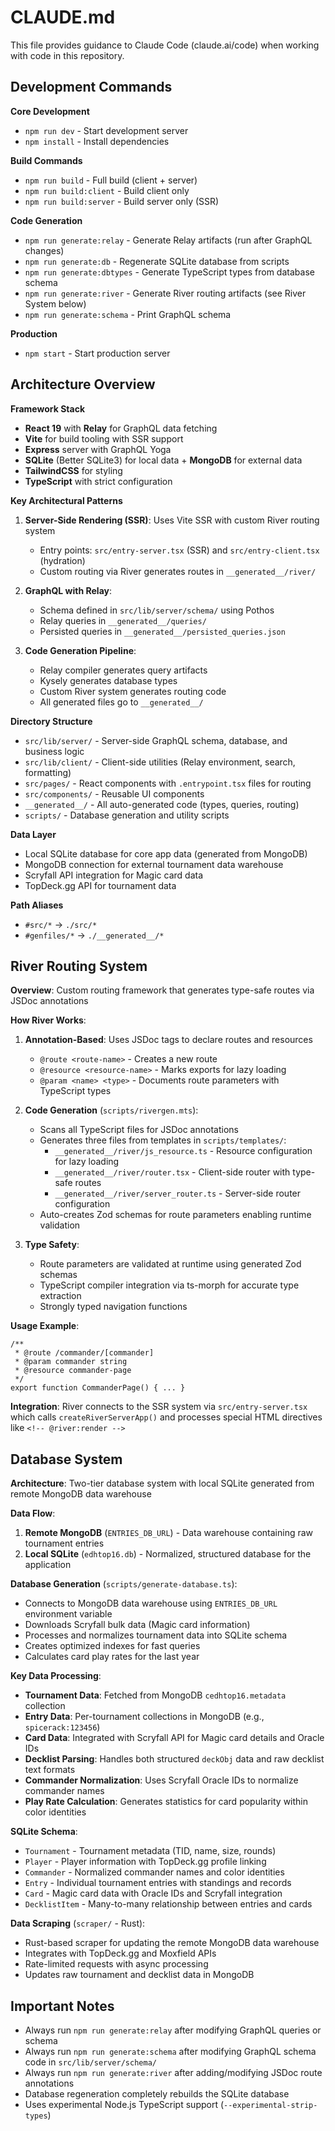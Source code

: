 # CLAUDE.md

This file provides guidance to Claude Code (claude.ai/code) when working with code in this repository.

## Development Commands

**Core Development**
- `npm run dev` - Start development server
- `npm install` - Install dependencies

**Build Commands**
- `npm run build` - Full build (client + server)
- `npm run build:client` - Build client only
- `npm run build:server` - Build server only (SSR)

**Code Generation**
- `npm run generate:relay` - Generate Relay artifacts (run after GraphQL changes)
- `npm run generate:db` - Regenerate SQLite database from scripts
- `npm run generate:dbtypes` - Generate TypeScript types from database schema
- `npm run generate:river` - Generate River routing artifacts (see River System below)
- `npm run generate:schema` - Print GraphQL schema

**Production**
- `npm start` - Start production server

## Architecture Overview

**Framework Stack**
- **React 19** with **Relay** for GraphQL data fetching
- **Vite** for build tooling with SSR support
- **Express** server with GraphQL Yoga
- **SQLite** (Better SQLite3) for local data + **MongoDB** for external data
- **TailwindCSS** for styling
- **TypeScript** with strict configuration

**Key Architectural Patterns**

1. **Server-Side Rendering (SSR)**: Uses Vite SSR with custom River routing system
   - Entry points: `src/entry-server.tsx` (SSR) and `src/entry-client.tsx` (hydration)
   - Custom routing via River generates routes in `__generated__/river/`

2. **GraphQL with Relay**: 
   - Schema defined in `src/lib/server/schema/` using Pothos
   - Relay queries in `__generated__/queries/`
   - Persisted queries in `__generated__/persisted_queries.json`

3. **Code Generation Pipeline**:
   - Relay compiler generates query artifacts
   - Kysely generates database types
   - Custom River system generates routing code
   - All generated files go to `__generated__/`

**Directory Structure**
- `src/lib/server/` - Server-side GraphQL schema, database, and business logic
- `src/lib/client/` - Client-side utilities (Relay environment, search, formatting)
- `src/pages/` - React components with `.entrypoint.tsx` files for routing
- `src/components/` - Reusable UI components
- `__generated__/` - All auto-generated code (types, queries, routing)
- `scripts/` - Database generation and utility scripts

**Data Layer**
- Local SQLite database for core app data (generated from MongoDB)
- MongoDB connection for external tournament data warehouse
- Scryfall API integration for Magic card data
- TopDeck.gg API for tournament data

**Path Aliases**
- `#src/*` → `./src/*`
- `#genfiles/*` → `./__generated__/*`

## River Routing System

**Overview**: Custom routing framework that generates type-safe routes via JSDoc annotations

**How River Works**:
1. **Annotation-Based**: Uses JSDoc tags to declare routes and resources
   - `@route <route-name>` - Creates a new route
   - `@resource <resource-name>` - Marks exports for lazy loading
   - `@param <name> <type>` - Documents route parameters with TypeScript types

2. **Code Generation** (`scripts/rivergen.mts`):
   - Scans all TypeScript files for JSDoc annotations
   - Generates three files from templates in `scripts/templates/`:
     - `__generated__/river/js_resource.ts` - Resource configuration for lazy loading
     - `__generated__/river/router.tsx` - Client-side router with type-safe routes
     - `__generated__/river/server_router.ts` - Server-side router configuration
   - Auto-creates Zod schemas for route parameters enabling runtime validation

3. **Type Safety**: 
   - Route parameters are validated at runtime using generated Zod schemas
   - TypeScript compiler integration via ts-morph for accurate type extraction
   - Strongly typed navigation functions

**Usage Example**:
```tsx
/**
 * @route /commander/[commander]
 * @param commander string
 * @resource commander-page
 */
export function CommanderPage() { ... }
```

**Integration**: River connects to the SSR system via `src/entry-server.tsx` which calls `createRiverServerApp()` and processes special HTML directives like `<!-- @river:render -->`

## Database System

**Architecture**: Two-tier database system with local SQLite generated from remote MongoDB data warehouse

**Data Flow**:
1. **Remote MongoDB** (`ENTRIES_DB_URL`) - Data warehouse containing raw tournament entries
2. **Local SQLite** (`edhtop16.db`) - Normalized, structured database for the application

**Database Generation** (`scripts/generate-database.ts`):
- Connects to MongoDB data warehouse using `ENTRIES_DB_URL` environment variable  
- Downloads Scryfall bulk data (Magic card information)
- Processes and normalizes tournament data into SQLite schema
- Creates optimized indexes for fast queries
- Calculates card play rates for the last year

**Key Data Processing**:
- **Tournament Data**: Fetched from MongoDB `cedhtop16.metadata` collection
- **Entry Data**: Per-tournament collections in MongoDB (e.g., `spicerack:123456`)
- **Card Data**: Integrated with Scryfall API for Magic card details and Oracle IDs
- **Decklist Parsing**: Handles both structured `deckObj` data and raw decklist text formats
- **Commander Normalization**: Uses Scryfall Oracle IDs to normalize commander names
- **Play Rate Calculation**: Generates statistics for card popularity within color identities

**SQLite Schema**:
- `Tournament` - Tournament metadata (TID, name, size, rounds)
- `Player` - Player information with TopDeck.gg profile linking
- `Commander` - Normalized commander names and color identities  
- `Entry` - Individual tournament entries with standings and records
- `Card` - Magic card data with Oracle IDs and Scryfall integration
- `DecklistItem` - Many-to-many relationship between entries and cards

**Data Scraping** (`scraper/` - Rust):
- Rust-based scraper for updating the remote MongoDB data warehouse
- Integrates with TopDeck.gg and Moxfield APIs
- Rate-limited requests with async processing
- Updates raw tournament and decklist data in MongoDB

## Important Notes

- Always run `npm run generate:relay` after modifying GraphQL queries or schema
- Always run `npm run generate:schema` after modifying GraphQL schema code in `src/lib/server/schema/`
- Always run `npm run generate:river` after adding/modifying JSDoc route annotations
- Database regeneration completely rebuilds the SQLite database
- Uses experimental Node.js TypeScript support (`--experimental-strip-types`)